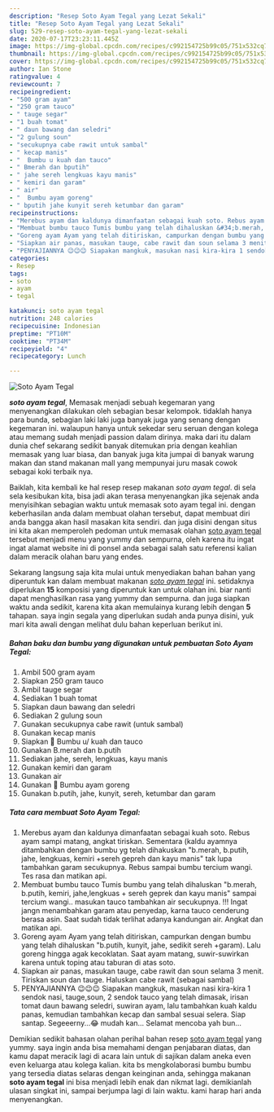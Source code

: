 ```yaml
---
description: "Resep Soto Ayam Tegal yang Lezat Sekali"
title: "Resep Soto Ayam Tegal yang Lezat Sekali"
slug: 529-resep-soto-ayam-tegal-yang-lezat-sekali
date: 2020-07-17T23:23:11.445Z
image: https://img-global.cpcdn.com/recipes/c992154725b99c05/751x532cq70/soto-ayam-tegal-foto-resep-utama.jpg
thumbnail: https://img-global.cpcdn.com/recipes/c992154725b99c05/751x532cq70/soto-ayam-tegal-foto-resep-utama.jpg
cover: https://img-global.cpcdn.com/recipes/c992154725b99c05/751x532cq70/soto-ayam-tegal-foto-resep-utama.jpg
author: Ian Stone
ratingvalue: 4
reviewcount: 7
recipeingredient:
- "500 gram ayam"
- "250 gram tauco"
- " tauge segar"
- "1 buah tomat"
- " daun bawang dan seledri"
- "2 gulung soun"
- "secukupnya cabe rawit untuk sambal"
- " kecap manis"
- "  Bumbu u kuah dan tauco"
- " Bmerah dan bputih"
- " jahe sereh lengkuas kayu manis"
- " kemiri dan garam"
- " air"
- "  Bumbu ayam goreng"
- " bputih jahe kunyit sereh ketumbar dan garam"
recipeinstructions:
- "Merebus ayam dan kaldunya dimanfaatan sebagai kuah soto. Rebus ayam sampi matang, angkat tiriskan. Sementara (kaldu ayamnya ditambahkan dengan bumbu yg telah dihakuskan &#34;b.merah, b.putih, jahe, lengkuas, kemiri +sereh gepreh dan kayu manis&#34; tak lupa tambahkan garam secukupnya. Rebus sampai bumbu tercium wangi. Tes rasa dan matikan api."
- "Membuat bumbu tauco Tumis bumbu yang telah dihaluskan &#34;b.merah, b.putih, kemiri, jahe,lengkuas + sereh geprek dan kayu manis&#34; sampai tercium wangi.. masukan tauco tambahkan air secukupnya. !!! Ingat jangn menambahkan garam atau penyedap, karna tauco cenderung berasa asin. Saat sudah tidak terlihat adanya kandungan air. Angkat dan matikan api."
- "Goreng ayam Ayam yang telah ditiriskan, campurkan dengan bumbu yang telah dihaluskan &#34;b.putih, kunyit, jahe, sedikit sereh +garam). Lalu goreng hingga agak kecoklatan. Saat ayam matang, suwir-suwirkan karena untuk toping atau taburan di atas soto."
- "Siapkan air panas, masukan tauge, cabe rawit dan soun selama 3 menit. Tiriskan soun dan tauge. Haluskan cabe rawit (sebagai sambal)"
- "PENYAJIANNYA 😉😉😉 Siapakan mangkuk, masukan nasi kira-kira 1 sendok nasi, tauge,soun, 2 sendok tauco yang telah dimasak, irisan tomat daun bawang seledri, suwiran ayam, lalu tambahkan kuah kaldu panas, kemudian tambahkan kecap dan sambal sesuai selera. Siap santap. Segeeerny...😂 mudah kan... Selamat mencoba yah bun..."
categories:
- Resep
tags:
- soto
- ayam
- tegal

katakunci: soto ayam tegal 
nutrition: 248 calories
recipecuisine: Indonesian
preptime: "PT10M"
cooktime: "PT34M"
recipeyield: "4"
recipecategory: Lunch

---
```



![Soto Ayam Tegal](https://img-global.cpcdn.com/recipes/c992154725b99c05/751x532cq70/soto-ayam-tegal-foto-resep-utama.jpg)

<b><i>soto ayam tegal</i></b>, Memasak menjadi sebuah kegemaran yang menyenangkan dilakukan oleh sebagian besar kelompok. tidaklah hanya para bunda, sebagian laki laki juga banyak juga yang senang dengan kegemaran ini. walaupun hanya untuk sekedar seru seruan dengan kolega atau memang sudah menjadi passion dalam dirinya. maka dari itu dalam dunia chef sekarang sedikit banyak ditemukan pria dengan keahlian memasak yang luar biasa, dan banyak juga kita jumpai di banyak warung makan dan stand makanan mall yang mempunyai juru masak cowok sebagai koki terbaik nya.

Baiklah, kita kembali ke hal resep resep makanan <i>soto ayam tegal</i>. di sela sela kesibukan kita, bisa jadi akan terasa menyenangkan jika sejenak anda menyisihkan sebagian waktu untuk memasak soto ayam tegal ini. dengan keberhasilan anda dalam membuat olahan tersebut, dapat membuat diri anda bangga akan hasil masakan kita sendiri. dan juga disini dengan situs ini kita akan memperoleh pedoman untuk memasak olahan <u>soto ayam tegal</u> tersebut menjadi menu yang yummy dan sempurna, oleh karena itu ingat ingat alamat website ini di ponsel anda sebagai salah satu referensi kalian dalam meracik olahan baru yang endes.




Sekarang langsung saja kita mulai untuk menyediakan bahan bahan yang diperuntuk kan dalam membuat makanan <u><i>soto ayam tegal</i></u> ini. setidaknya diperlukan <b>15</b> komposisi yang diperuntuk kan untuk olahan ini. biar nanti dapat menghasilkan rasa yang yummy dan sempurna. dan juga siapkan waktu anda sedikit, karena kita akan memulainya kurang lebih dengan <b>5</b> tahapan. saya ingin segala yang diperlukan sudah anda punya disini, yuk mari kita awali dengan melihat dulu bahan keperluan berikut ini.

<!--inarticleads1-->

##### Bahan baku dan bumbu yang digunakan untuk pembuatan Soto Ayam Tegal:

1. Ambil 500 gram ayam
1. Siapkan 250 gram tauco
1. Ambil  tauge segar
1. Sediakan 1 buah tomat
1. Siapkan  daun bawang dan seledri
1. Sediakan 2 gulung soun
1. Gunakan secukupnya cabe rawit (untuk sambal)
1. Gunakan  kecap manis
1. Siapkan  🌸 Bumbu u/ kuah dan tauco
1. Gunakan  B.merah dan b.putih
1. Sediakan  jahe, sereh, lengkuas, kayu manis
1. Gunakan  kemiri dan garam
1. Gunakan  air
1. Gunakan  🌸 Bumbu ayam goreng
1. Gunakan  b.putih, jahe, kunyit, sereh, ketumbar dan garam




<!--inarticleads2-->

##### Tata cara membuat Soto Ayam Tegal:

1. Merebus ayam dan kaldunya dimanfaatan sebagai kuah soto. Rebus ayam sampi matang, angkat tiriskan. Sementara (kaldu ayamnya ditambahkan dengan bumbu yg telah dihakuskan &#34;b.merah, b.putih, jahe, lengkuas, kemiri +sereh gepreh dan kayu manis&#34; tak lupa tambahkan garam secukupnya. Rebus sampai bumbu tercium wangi. Tes rasa dan matikan api.
1. Membuat bumbu tauco Tumis bumbu yang telah dihaluskan &#34;b.merah, b.putih, kemiri, jahe,lengkuas + sereh geprek dan kayu manis&#34; sampai tercium wangi.. masukan tauco tambahkan air secukupnya. !!! Ingat jangn menambahkan garam atau penyedap, karna tauco cenderung berasa asin. Saat sudah tidak terlihat adanya kandungan air. Angkat dan matikan api.
1. Goreng ayam Ayam yang telah ditiriskan, campurkan dengan bumbu yang telah dihaluskan &#34;b.putih, kunyit, jahe, sedikit sereh +garam). Lalu goreng hingga agak kecoklatan. Saat ayam matang, suwir-suwirkan karena untuk toping atau taburan di atas soto.
1. Siapkan air panas, masukan tauge, cabe rawit dan soun selama 3 menit. Tiriskan soun dan tauge. Haluskan cabe rawit (sebagai sambal)
1. PENYAJIANNYA 😉😉😉 Siapakan mangkuk, masukan nasi kira-kira 1 sendok nasi, tauge,soun, 2 sendok tauco yang telah dimasak, irisan tomat daun bawang seledri, suwiran ayam, lalu tambahkan kuah kaldu panas, kemudian tambahkan kecap dan sambal sesuai selera. Siap santap. Segeeerny...😂 mudah kan... Selamat mencoba yah bun...




Demikian sedikit bahasan olahan perihal bahan resep <u>soto ayam tegal</u> yang yummy. saya ingin anda bisa memahami dengan penjabaran diatas, dan kamu dapat meracik lagi di acara lain untuk di sajikan dalam aneka even even keluarga atau kolega kalian. kita bs mengkolaborasi bumbu bumbu yang tersedia diatas selaras dengan keinginan anda, sehingga makanan <b>soto ayam tegal</b> ini bisa menjadi lebih enak dan nikmat lagi. demikianlah ulasan singkat ini, sampai berjumpa lagi di lain waktu. kami harap hari anda menyenangkan.

